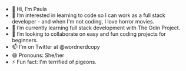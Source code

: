 - 👋 Hi, I’m Paula
- 👀 I’m interested in learning to code so I can work as a full stack developer - and when I'm not coding, I love horror movies.
- 🌱 I’m currently learning full stack development with The Odin Project.
- 💞️ I’m looking to collaborate on easy and fun coding projects for beginners.
- 📫 I'm on Twitter at @wordnerdcopy
- 😄 Pronouns: She/her
- ⚡ Fun fact: I'm terrified of pigeons.

<!---
Haggis0307/Haggis0307 is a ✨ special ✨ repository because its `README.md` (this file) appears on your GitHub profile.
You can click the Preview link to take a look at your changes.
--->
